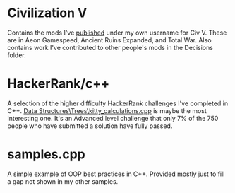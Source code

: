 # Civilization V
Contains the mods I've [published](http://steamcommunity.com/id/monju125/myworkshopfiles/?appid=8930) under my own username for Civ V. These are in Aeon Gamespeed, Ancient Ruins Expanded, and Total War. Also contains work I've contributed to other people's mods in the Decisions folder.

# HackerRank/c++
A selection of the higher difficulty HackerRank challenges I've completed in C++. [Data Structures\Trees\kitty_calculations.cpp](https://www.hackerrank.com/challenges/kittys-calculations-on-a-tree/problem) is maybe the most interesting one. It's an Advanced level challenge that only 7% of the 750 people who have submitted a solution have fully passed.

# samples.cpp
A simple example of OOP best practices in C++. Provided mostly just to fill a gap not shown in my other samples.